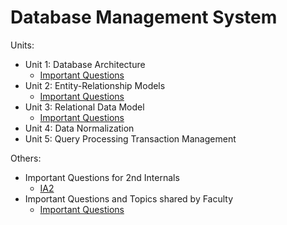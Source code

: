 # Database Management System
Units:
- Unit 1: Database Architecture
    - [Important Questions](unit1/imp.md)
- Unit 2: Entity-Relationship Models
    - [Important Questions](unit2/imp.md)
- Unit 3: Relational Data Model
    - [Important Questions](unit3/imp.md)
- Unit 4: Data Normalization
- Unit 5: Query Processing Transaction Management

Others:
- Important Questions for 2nd Internals
    - [IA2](impIA2.md)
- Important Questions and Topics shared by Faculty
    - [Important Questions](faculty-given.md)